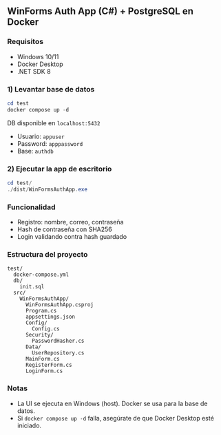 ## WinForms Auth App (C#) + PostgreSQL en Docker

### Requisitos
- Windows 10/11
- Docker Desktop
- .NET SDK 8

### 1) Levantar base de datos
```powershell
cd test
docker compose up -d
```

DB disponible en `localhost:5432`
- Usuario: `appuser`
- Password: `apppassword`
- Base: `authdb`

### 2) Ejecutar la app de escritorio
```powershell
cd test/
./dist/WinFormsAuthApp.exe
```

### Funcionalidad
- Registro: nombre, correo, contraseña
- Hash de contraseña con SHA256
- Login validando contra hash guardado

### Estructura del proyecto
```
test/
  docker-compose.yml
  db/
    init.sql
  src/
    WinFormsAuthApp/
      WinFormsAuthApp.csproj
      Program.cs
      appsettings.json
      Config/
        Config.cs
      Security/
        PasswordHasher.cs
      Data/
        UserRepository.cs
      MainForm.cs
      RegisterForm.cs
      LoginForm.cs
```

### Notas
- La UI se ejecuta en Windows (host). Docker se usa para la base de datos.
- Si `docker compose up -d` falla, asegúrate de que Docker Desktop esté iniciado.



